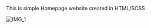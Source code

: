 This is simple Homepage website created in HTML/SCSS

![IMG_1](https://user-images.githubusercontent.com/108872423/194157867-500f9e2c-3874-4517-b18b-272f38f81732.png)
